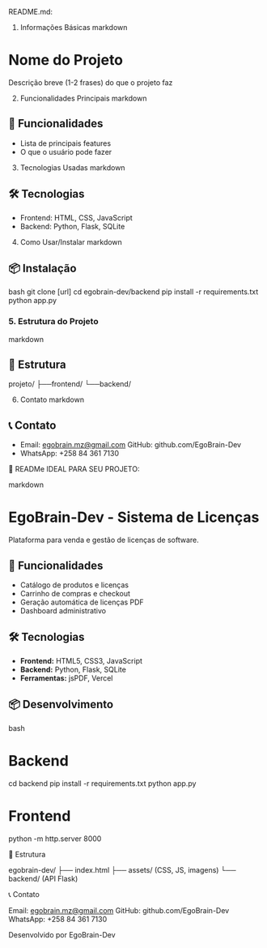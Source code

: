 README.md:

1. Informações Básicas 
markdown
# Nome do Projeto
Descrição breve (1-2 frases) do que o projeto faz

2. Funcionalidades Principais
markdown
## 🚀 Funcionalidades
- Lista de principais features
- O que o usuário pode fazer

3. Tecnologias Usadas
markdown
## 🛠️ Tecnologias
- Frontend: HTML, CSS, JavaScript
- Backend: Python, Flask, SQLite

4. Como Usar/Instalar
markdown
## 📦 Instalação
bash
git clone [url]
cd egobrain-dev/backend
pip install -r requirements.txt
python app.py

### **5. Estrutura do Projeto**
markdown
## 📁 Estrutura
projeto/
├──frontend/
└──backend/

6. Contato
markdown
## 📞 Contato
- Email: egobrain.mz@gmail.com
GitHub: github.com/EgoBrain-Dev 
- WhatsApp: +258 84 361 7130

🎯 READMe IDEAL PARA SEU PROJETO:

markdown
# EgoBrain-Dev - Sistema de Licenças

Plataforma para venda e gestão de licenças de software.

## 🚀 Funcionalidades
- Catálogo de produtos e licenças
- Carrinho de compras e checkout
- Geração automática de licenças PDF
- Dashboard administrativo

## 🛠️ Tecnologias
- **Frontend:** HTML5, CSS3, JavaScript
- **Backend:** Python, Flask, SQLite
- **Ferramentas:** jsPDF, Vercel

## 📦 Desenvolvimento
bash
# Backend
cd backend
pip install -r requirements.txt
python app.py

# Frontend
python -m http.server 8000

📁 Estrutura

egobrain-dev/
├── index.html
├── assets/ (CSS, JS, imagens)
└── backend/ (API Flask)

📞 Contato

Email: egobrain.mz@gmail.com
GitHub: github.com/EgoBrain-Dev 
WhatsApp: +258 84 361 7130

Desenvolvido por EgoBrain-Dev
